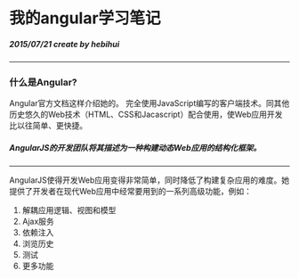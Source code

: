 # 我的angular学习笔记

##### 2015/07/21  create by hebihui

-----------------------------------

### 什么是Angular?


Angular官方文档这样介绍她的。
完全使用JavaScript编写的客户端技术。同其他历史悠久的Web技术（HTML、CSS和Jacascript）配合使用，使Web应用开发比以往简单、更快捷。

##### AngularJS的开发团队将其描述为一种构建动态Web应用的结构化框架。

-------------------------------------------------------------------------------

AngularJS使得开发Web应用变得非常简单，同时降低了构建复杂应用的难度。她提供了开发者在现代Web应用中经常要用到的一系列高级功能，例如：

1.  解耦应用逻辑、视图和模型
2.  Ajax服务
3.  依赖注入
4.  浏览历史
5.  测试
6.  更多功能
